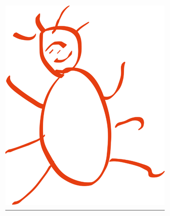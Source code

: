 <p align="center">
    <a href = https://ivanzhuk.pro>
        <img src= "source/logo.svg" alt=""/>
    </a>
</p>

---
